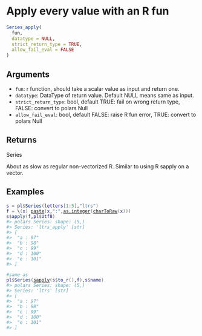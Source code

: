 # Apply every value with an R fun

```r
Series_apply(
  fun,
  datatype = NULL,
  strict_return_type = TRUE,
  allow_fail_eval = FALSE
)
```

## Arguments

- `fun`: r function, should take a scalar value as input and return one.
- `datatype`: DataType of return value. Default NULL means same as input.
- `strict_return_type`: bool, default TRUE: fail on wrong return type, FALSE: convert to polars Null
- `allow_fail_eval`: bool, default FALSE: raise R fun error, TRUE: convert to polars Null

## Returns

Series

About as slow as regular non-vectorized R. Similar to using R sapply on a vector.

## Examples

<pre class='r-example'><code><span class='r-in'><span><span class='va'>s</span> <span class='op'>=</span> <span class='va'>pl</span><span class='op'>$</span><span class='fu'>Series</span><span class='op'>(</span><span class='va'>letters</span><span class='op'>[</span><span class='fl'>1</span><span class='op'>:</span><span class='fl'>5</span><span class='op'>]</span>,<span class='st'>"ltrs"</span><span class='op'>)</span></span></span>
<span class='r-in'><span><span class='va'>f</span> <span class='op'>=</span> \<span class='op'>(</span><span class='va'>x</span><span class='op'>)</span> <span class='fu'><a href='https://rdrr.io/r/base/paste.html'>paste</a></span><span class='op'>(</span><span class='va'>x</span>,<span class='st'>":"</span>,<span class='fu'><a href='https://rdrr.io/r/base/integer.html'>as.integer</a></span><span class='op'>(</span><span class='fu'><a href='https://rdrr.io/r/base/rawConversion.html'>charToRaw</a></span><span class='op'>(</span><span class='va'>x</span><span class='op'>)</span><span class='op'>)</span><span class='op'>)</span></span></span>
<span class='r-in'><span><span class='va'>s</span><span class='op'>$</span><span class='fu'>apply</span><span class='op'>(</span><span class='va'>f</span>,<span class='va'>pl</span><span class='op'>$</span><span class='va'>Utf8</span><span class='op'>)</span></span></span>
<span class='r-out co'><span class='r-pr'>#&gt;</span> polars Series: shape: (5,)</span>
<span class='r-out co'><span class='r-pr'>#&gt;</span> Series: 'ltrs_apply' [str]</span>
<span class='r-out co'><span class='r-pr'>#&gt;</span> [</span>
<span class='r-out co'><span class='r-pr'>#&gt;</span> 	"a : 97"</span>
<span class='r-out co'><span class='r-pr'>#&gt;</span> 	"b : 98"</span>
<span class='r-out co'><span class='r-pr'>#&gt;</span> 	"c : 99"</span>
<span class='r-out co'><span class='r-pr'>#&gt;</span> 	"d : 100"</span>
<span class='r-out co'><span class='r-pr'>#&gt;</span> 	"e : 101"</span>
<span class='r-out co'><span class='r-pr'>#&gt;</span> ]</span>
<span class='r-in'><span></span></span>
<span class='r-in'><span><span class='co'>#same as</span></span></span>
<span class='r-in'><span><span class='va'>pl</span><span class='op'>$</span><span class='fu'>Series</span><span class='op'>(</span><span class='fu'><a href='https://rdrr.io/r/base/lapply.html'>sapply</a></span><span class='op'>(</span><span class='va'>s</span><span class='op'>$</span><span class='fu'>to_r</span><span class='op'>(</span><span class='op'>)</span>,<span class='va'>f</span><span class='op'>)</span>,<span class='va'>s</span><span class='op'>$</span><span class='va'>name</span><span class='op'>)</span></span></span>
<span class='r-out co'><span class='r-pr'>#&gt;</span> polars Series: shape: (5,)</span>
<span class='r-out co'><span class='r-pr'>#&gt;</span> Series: 'ltrs' [str]</span>
<span class='r-out co'><span class='r-pr'>#&gt;</span> [</span>
<span class='r-out co'><span class='r-pr'>#&gt;</span> 	"a : 97"</span>
<span class='r-out co'><span class='r-pr'>#&gt;</span> 	"b : 98"</span>
<span class='r-out co'><span class='r-pr'>#&gt;</span> 	"c : 99"</span>
<span class='r-out co'><span class='r-pr'>#&gt;</span> 	"d : 100"</span>
<span class='r-out co'><span class='r-pr'>#&gt;</span> 	"e : 101"</span>
<span class='r-out co'><span class='r-pr'>#&gt;</span> ]</span>
 </code></pre>